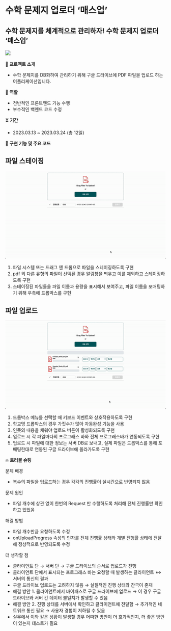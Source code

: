 # 수학 문제지 업로더 ‘매스업’

## 수학 문제지를 체계적으로 관리하자! **수학 문제지 업로더 ‘매스업’**

![](https://raw.githubusercontent.com/gmgmgun/github-user-content/main/math-up/math-up/main.png)

🚀 **프로젝트 소개**

- 수학 문제지를 DB화하여 관리하기 위해 구글 드라이브에 PDF 파일을 업로드 하는 어플리케이션입니다.

🙋 **역할**

- 전반적인 프론트엔드 기능 수행
- 부수적인 백엔드 코드 수정

⏳ **기간**

- 2023.03.13 ~ 2023.03.24 (총 12일)

🧰 **구현 기능 및 주요 코드**

## 파일 스테이징

![](https://raw.githubusercontent.com/gmgmgun/github-user-content/main/math-up/pdf-staging1-ezgif.com-video-to-gif-converter.gif)

1. 파일 시스템 또는 드래그 앤 드롭으로 파일을 스테이징하도록 구현
2. pdf 외 다른 유형의 파일이 선택된 경우 알림창을 띄우고 이를 제외하고 스테이징하도록 구현
3. 스테이징된 파일들을 파일 이름과 용량을 표시해서 보여주고, 파일 이름을 포매팅하기 위해 우측에 드롭박스를 구현

## 파일 업로드

![](https://raw.githubusercontent.com/gmgmgun/github-user-content/main/math-up/pdf-upload1-ezgif.com-video-to-gif-converter.gif)

1. 드롭박스 메뉴를 선택할 때 키보드 이벤트와 상호작용하도록 구현
2. 학교명 드롭박스의 경우 가짓수가 많아 자동완성 기능을 사용
3. 인풋의 내용을 채워야 업로드 버튼이 활성화되도록 구현
4. 업로드 시 각 파일마다의 프로그래스 바와 전체 프로그래스바가 연동되도록 구현
5. 업로드 시 파일에 대한 정보는 서버 DB로 보내고, 실제 파일은 드롭박스를 통해 포매팅한대로 연동된 구글 드라이브에 올라가도록 구현

🔥 **트러블 슈팅**

문제 배경

- 복수의 파일을 업로드하는 경우 각각의 진행률이 실시간으로 반영되지 않음

문제 원인

- 파일 개수에 상관 없이 한번의 Request 만 수행하도록 처리해 전체 진행률만 확인하고 있었음

해결 방법

- 파일 개수만큼 요청하도록 수정
- onUploadProgress 속성의 인자를 전체 진행률 상태와 개별 진행률 상태에 전달해 정상적으로 반영되도록 수정

더 생각할 점

- 클라이언트 단 → 서버 단 → 구글 드라이브의 순서로 업로드가 진행
- 클라이언트 단에서 표시되는 프로그래스 바는 요청할 때 발생하는 클라이언트 ↔ 서버의 통신의 결과
- 구글 드라이브 업로드는 고려하지 않음 → 실질적인 진행 상태와 간극이 존재
- 해결 방안 1. 클라이언트에서 바이패스로 구글 드라이브에 업로드 → 이 경우 구글 드라이브와 서버 간 데이터 불일치가 발생할 수 있음
- 해결 방안 2. 진행 상태를 서버에서 확인하고 클라이언트에 전달함 → 추가적인 네트워크 통신 필요 → 사용자 경험이 저하될 수 있음
- 실무에서 이와 같은 상황이 발생할 경우 어떠한 방안이 더 효과적인지, 더 좋은 방안이 있는지 테스트가 필요
